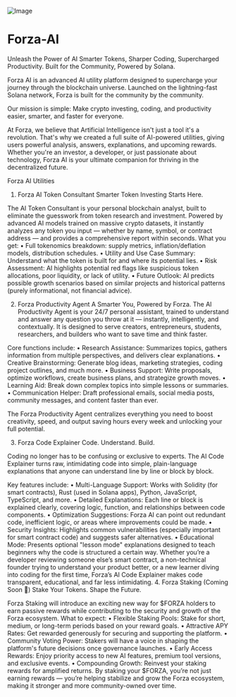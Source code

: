 ![Image](https://github.com/user-attachments/assets/96fc41b6-c4b0-4e79-becd-0b273feeaaf5)

# Forza-AI
Unleash the Power of AI 
Smarter Tokens, Sharper Coding, Supercharged Productivity. Built for the Community, Powered by Solana.

Forza AI is an advanced AI utility platform designed to supercharge your journey through the blockchain universe. Launched on the lightning-fast Solana network, Forza is built for the community by the community. 

Our mission is simple: Make crypto investing, coding, and productivity easier, smarter, and faster for everyone.

At Forza, we believe that Artificial Intelligence isn't just a tool it's a revolution. That's why we created a full suite of AI-powered utilities, giving users powerful analysis, answers, explanations, and upcoming rewards. Whether you're an investor, a developer, or just passionate about technology, Forza AI is your ultimate companion for thriving in the decentralized future.

Forza AI Utilities 

1.	Forza AI Token Consultant
Smarter Token Investing Starts Here.

The AI Token Consultant is your personal blockchain analyst, built to eliminate the guesswork from token research and investment. Powered by advanced AI models trained on massive crypto datasets, it instantly analyzes any token you input — whether by name, symbol, or contract address — and provides a comprehensive report within seconds. 
What you get:
•	Full tokenomics breakdown: supply metrics, inflation/deflation models, distribution schedules.
•	Utility and Use Case Summary: Understand what the token is built for and where its potential lies.
•	Risk Assessment: AI highlights potential red flags like suspicious token allocations, poor liquidity, or lack of utility.
•	Future Outlook: AI predicts possible growth scenarios based on similar projects and historical patterns (purely informational, not financial advice).

2.	Forza Productivity Agent
A Smarter You, Powered by Forza.
The AI Productivity Agent is your 24/7 personal assistant, trained to understand and answer any question you throw at it — instantly, intelligently, and contextually. It is designed to serve creators, entrepreneurs, students, researchers, and builders who want to save time and think faster.

Core functions include:
•	Research Assistance: Summarizes topics, gathers information from multiple perspectives, and delivers clear explanations.
•	Creative Brainstorming: Generate blog ideas, marketing strategies, coding project outlines, and much more.
•	Business Support: Write proposals, optimize workflows, create business plans, and strategize growth moves.
•	Learning Aid: Break down complex topics into simple lessons or summaries.
•	Communication Helper: Draft professional emails, social media posts, community messages, and content faster than ever.

The Forza Productivity Agent centralizes everything you need to boost creativity, speed, and output saving hours every week and unlocking your full potential.

3.	Forza Code Explainer
Code. Understand. Build.

Coding no longer has to be confusing or exclusive to experts. The AI Code Explainer turns raw, intimidating code into simple, plain-language explanations that anyone can understand line by line or block by block.

Key features include:
•	Multi-Language Support: Works with Solidity (for smart contracts), Rust (used in Solana apps), Python, JavaScript, TypeScript, and more.
•	Detailed Explanations: Each line or block is explained clearly, covering logic, function, and relationships between code components.
•	Optimization Suggestions: Forza AI can point out redundant code, inefficient logic, or areas where improvements could be made.
•	Security Insights: Highlights common vulnerabilities (especially important for smart contract code) and suggests safer alternatives.
•	Educational Mode: Presents optional "lesson mode" explanations designed to teach beginners why the code is structured a certain way.
Whether you’re a developer reviewing someone else’s smart contract, a non-technical founder trying to understand your product better, or a new learner diving into coding for the first time, Forza’s AI Code Explainer makes code transparent, educational, and far less intimidating.
4.	Forza Staking (Coming Soon 🚀)
Stake Your Tokens. Shape the Future.

Forza Staking will introduce an exciting new way for $FORZA holders to earn passive rewards while contributing to the security and growth of the Forza ecosystem.
What to expect:
•	Flexible Staking Pools: Stake for short, medium, or long-term periods based on your reward goals.
•	Attractive APY Rates: Get rewarded generously for securing and supporting the platform.
•	Community Voting Power: Stakers will have a voice in shaping the platform's future decisions once governance launches.
•	Early Access Rewards: Enjoy priority access to new AI features, premium tool versions, and exclusive events.
•	Compounding Growth: Reinvest your staking rewards for amplified returns.
By staking your $FORZA, you’re not just earning rewards — you’re helping stabilize and grow the Forza ecosystem, making it stronger and more community-owned over time.



